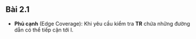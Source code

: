 ## Bài 2.1
- **Phủ cạnh** (Edge Coverage): Khi yêu cầu kiểm tra **TR** chứa những đường dẫn có thể tiếp cận tới l.
